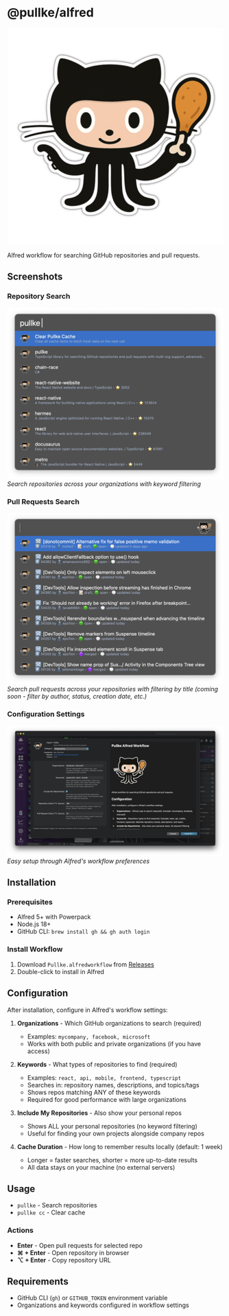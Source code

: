 # @pullke/alfred

<p align="center">
  <img src="workflow/icon-medium.png" alt="Pullke Alfred Workflow Icon">
</p>

Alfred workflow for searching GitHub repositories and pull requests.

## Screenshots

### Repository Search
![Repository Search](screenshots/repo-search.png)
*Search repositories across your organizations with keyword filtering*

### Pull Requests Search
![Pull Requests Search](screenshots/pr-search.png)
*Search pull requests across your repositories with filtering by title (coming soon - filter by author, status, creation date, etc.)*

### Configuration Settings
![Configuration](screenshots/configuration.png)
*Easy setup through Alfred's workflow preferences*


## Installation

### Prerequisites
- Alfred 5+ with Powerpack
- Node.js 18+
- GitHub CLI: `brew install gh && gh auth login`

### Install Workflow

1. Download `Pullke.alfredworkflow` from [Releases](https://github.com/saarshe/pullke/releases)
2. Double-click to install in Alfred

## Configuration

After installation, configure in Alfred's workflow settings:

1. **Organizations** - Which GitHub organizations to search (required)
   - Examples: `mycompany, facebook, microsoft`
   - Works with both public and private organizations (if you have access)

2. **Keywords** - What types of repositories to find (required)
   - Examples: `react, api, mobile, frontend, typescript`
   - Searches in: repository names, descriptions, and topics/tags
   - Shows repos matching ANY of these keywords
   - Required for good performance with large organizations

3. **Include My Repositories** - Also show your personal repos
   - Shows ALL your personal repositories (no keyword filtering)
   - Useful for finding your own projects alongside company repos

4. **Cache Duration** - How long to remember results locally (default: 1 week)
   - Longer = faster searches, shorter = more up-to-date results
   - All data stays on your machine (no external servers)


## Usage

- `pullke` - Search repositories
- `pullke cc` - Clear cache

### Actions
- **Enter** - Open pull requests for selected repo
- **⌘ + Enter** - Open repository in browser  
- **⌥ + Enter** - Copy repository URL

## Requirements

- GitHub CLI (`gh`) or `GITHUB_TOKEN` environment variable
- Organizations and keywords configured in workflow settings